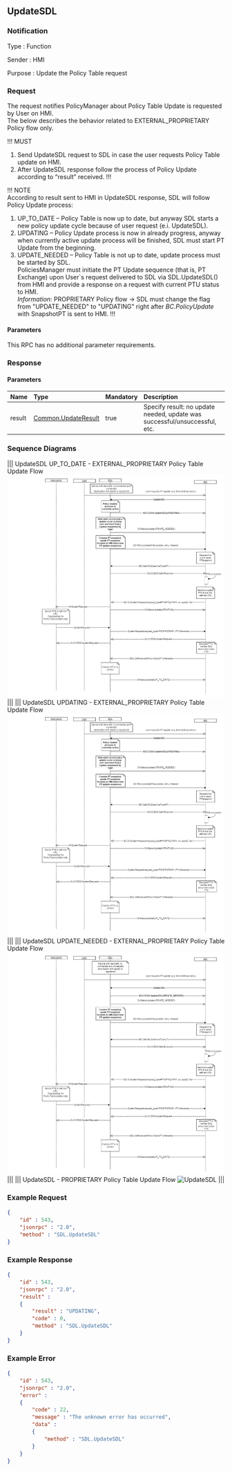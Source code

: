 ## UpdateSDL

### Notification

Type
: Function

Sender
: HMI

Purpose
: Update the Policy Table request


### Request
The request notifies PolicyManager about Policy Table Update is requested by User on HMI.   
The below describes the behavior related to EXTERNAL_PROPRIETARY Policy flow only.

!!! MUST   
1)	Send UpdateSDL request to SDL in case the user requests Policy Table update on HMI.   
2)	After UpdateSDL response follow the process of Policy Update according to “result” received.
!!!

!!! NOTE   
According to result sent to HMI in UpdateSDL response, SDL will follow Policy Update process:   
1) UP_TO_DATE – Policy Table is now up to date, but anyway SDL starts a new policy update cycle because of user request (e.i. UpdateSDL).   
2) UPDATING – Policy Update process is now in already progress, anyway when currently active update process will be finished, SDL must start PT Update from the beginning.   
3) UPDATE_NEEDED – Policy Table is not up to date, update process must be started by SDL.   
PoliciesManager must initiate the PT Update sequence (that is, PT Exchange) upon User\`s request delivered to SDL via SDL.UpdateSDL() from HMI and provide a response on a request with current PTU status to HMI.   
_Information_: PROPRIETARY Policy flow -> SDL must change the flag from "UPDATE_NEEDED" to "UPDATING" right after _BC.PolicyUpdate_ with SnapshotPT is sent to HMI.
!!!

#### Parameters
This RPC has no additional parameter requirements.

### Response

#### Parameters

|Name|Type|Mandatory|Description|
|:---|:---|:--------|:---------|
|result|[Common.UpdateResult](../../common/enums/#updateresult)|true|Specify result: no update needed, update was successful/unsuccessful, etc.|

### Sequence Diagrams
|||
UpdateSDL UP_TO_DATE - EXTERNAL_PROPRIETARY Policy Table Update Flow
![UpdateSDL](./assets/UpdateSDL%20UPDATING.jpg)
|||
|||
UpdateSDL UPDATING - EXTERNAL_PROPRIETARY Policy Table Update Flow
![UpdateSDL](./assets/UpdateSDL%20UPDATING.jpg)
|||
|||
UpdateSDL UPDATE_NEEDED - EXTERNAL_PROPRIETARY Policy Table Update Flow
![UpdateSDL](./assets/UpdateSDL%20UPDATE_NEEDED.jpg)
|||
|||
UpdateSDL - PROPRIETARY Policy Table Update Flow
![UpdateSDL](./assets/Proprietary_PTU_flow_.png)
|||

### Example Request

```json
{
	"id" : 543,
	"jsonrpc" : "2.0",
	"method" : "SDL.UpdateSDL"
}
```

### Example Response

```json
{
	"id" : 543,
	"jsonrpc" : "2.0",
	"result" : 
	{
		"result" : "UPDATING",
		"code" : 0,
		"method" : "SDL.UpdateSDL"
	}
}
```

### Example Error

```json
{
	"id" : 543,
	"jsonrpc" : "2.0",
	"error" : 
	{
		"code" : 22,
		"message" : "The unknown error has occurred",
		"data" : 
		{
			"method" : "SDL.UpdateSDL"
		}
	}
}
```
